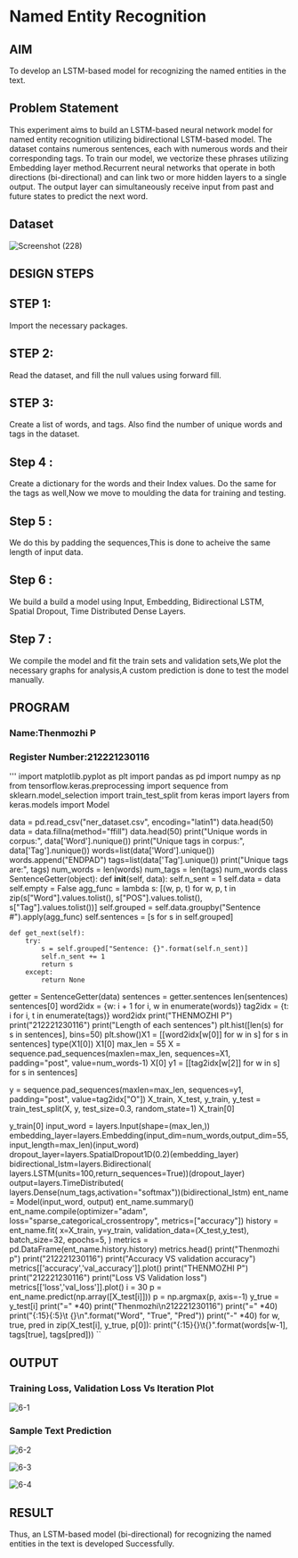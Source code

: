 # Named Entity Recognition

## AIM

To develop an LSTM-based model for recognizing the named entities in the text.

## Problem Statement 

This experiment aims to build an LSTM-based neural network model for named entity recognition utilizing bidirectional LSTM-based model. The dataset contains numerous sentences, each with numerous words and their corresponding tags. To train our model, we vectorize these phrases utilizing Embedding layer method.Recurrent neural networks that operate in both directions (bi-directional) and can link two or more hidden layers to a single output. The output layer can simultaneously receive input from past and future states to predict the next word.

## Dataset

![Screenshot (228)](https://github.com/user-attachments/assets/9e273dbd-0d93-4281-ae93-e12f27da8ec6)



## DESIGN STEPS

## STEP 1:
Import the necessary packages.

## STEP 2:
Read the dataset, and fill the null values using forward fill.

## STEP 3:
Create a list of words, and tags. Also find the number of unique words and tags in the dataset.

## Step 4 :
Create a dictionary for the words and their Index values. Do the same for the tags as well,Now we move to moulding the data for training and testing.

## Step 5 :
We do this by padding the sequences,This is done to acheive the same length of input data.

## Step 6 :
We build a build a model using Input, Embedding, Bidirectional LSTM, Spatial Dropout, Time Distributed Dense Layers.

## Step 7 :
We compile the model and fit the train sets and validation sets,We plot the necessary graphs for analysis,A custom prediction is done to test the model manually.

## PROGRAM
### Name:Thenmozhi P
### Register Number:212221230116


'''
import matplotlib.pyplot as plt
import pandas as pd
import numpy as np
from tensorflow.keras.preprocessing import sequence
from sklearn.model_selection import train_test_split
from keras import layers
from keras.models import Model

data = pd.read_csv("ner_dataset.csv", encoding="latin1")
data.head(50)
data = data.fillna(method="ffill")
data.head(50)
print("Unique words in corpus:", data['Word'].nunique())
print("Unique tags in corpus:", data['Tag'].nunique())
words=list(data['Word'].unique())
words.append("ENDPAD")
tags=list(data['Tag'].unique())
print("Unique tags are:", tags)
num_words = len(words)
num_tags = len(tags)
num_words
class SentenceGetter(object):
    def __init__(self, data):
        self.n_sent = 1
        self.data = data
        self.empty = False
        agg_func = lambda s: [(w, p, t) for w, p, t in zip(s["Word"].values.tolist(),
                                                           s["POS"].values.tolist(),
                                                           s["Tag"].values.tolist())]
        self.grouped = self.data.groupby("Sentence #").apply(agg_func)
        self.sentences = [s for s in self.grouped]

    def get_next(self):
        try:
            s = self.grouped["Sentence: {}".format(self.n_sent)]
            self.n_sent += 1
            return s
        except:
            return None
getter = SentenceGetter(data)
sentences = getter.sentences
len(sentences)
sentences[0]
word2idx = {w: i + 1 for i, w in enumerate(words)}
tag2idx = {t: i for i, t in enumerate(tags)}
word2idx
print("THENMOZHI P")
print("212221230116")
print("Length of each sentences")
plt.hist([len(s) for s in sentences], bins=50)
plt.show()X1 = [[word2idx[w[0]] for w in s] for s in sentences]
type(X1[0])
X1[0]
max_len = 55
X = sequence.pad_sequences(maxlen=max_len,
                  sequences=X1, padding="post",
                  value=num_words-1)
X[0]
y1 = [[tag2idx[w[2]] for w in s] for s in sentences]

y = sequence.pad_sequences(maxlen=max_len,
                  sequences=y1,
                  padding="post",
                  value=tag2idx["O"])
X_train, X_test, y_train, y_test = train_test_split(X, y,
                                                    test_size=0.3, random_state=1)
X_train[0]

y_train[0]
input_word = layers.Input(shape=(max_len,))
embedding_layer=layers.Embedding(input_dim=num_words,output_dim=55,input_length=max_len)(input_word)
dropout_layer=layers.SpatialDropout1D(0.2)(embedding_layer)
bidirectional_lstm=layers.Bidirectional(
    layers.LSTM(units=100,return_sequences=True))(dropout_layer)
output=layers.TimeDistributed(
    layers.Dense(num_tags,activation="softmax"))(bidirectional_lstm)
ent_name = Model(input_word, output)
ent_name.summary()
ent_name.compile(optimizer="adam",
              loss="sparse_categorical_crossentropy",
              metrics=["accuracy"])
history = ent_name.fit(
    x=X_train,
    y=y_train,
    validation_data=(X_test,y_test),
    batch_size=32,
    epochs=5,
)
metrics = pd.DataFrame(ent_name.history.history)
metrics.head()
print("Thenmozhi p")
print("212221230116")
print("Accuracy VS validation accuracy")
metrics[['accuracy','val_accuracy']].plot()
print("THENMOZHI P")
print("212221230116")
print("Loss VS Validation loss")
metrics[['loss','val_loss']].plot()
i = 30
p = ent_name.predict(np.array([X_test[i]]))
p = np.argmax(p, axis=-1)
y_true = y_test[i]
print("=" *40)
print("Thenmozhi\n212221230116")
print("=" *40)
print("{:15}{:5}\t {}\n".format("Word", "True", "Pred"))
print("-" *40)
for w, true, pred in zip(X_test[i], y_true, p[0]):
    print("{:15}{}\t{}".format(words[w-1], tags[true], tags[pred]))
    ``  

## OUTPUT

### Training Loss, Validation Loss Vs Iteration Plot

![6-1](https://github.com/user-attachments/assets/4240ffe4-a81c-4812-ba14-d4e9c3277cf0)



### Sample Text Prediction
![6-2](https://github.com/user-attachments/assets/522137c3-a817-4c21-97c3-3ba25f0d3a2a)


![6-3](https://github.com/user-attachments/assets/a5f4f5ea-ded4-4a81-bb06-4f40f04a17ae)


![6-4](https://github.com/user-attachments/assets/7829541c-8b59-4ee8-9446-b18855585a68)



## RESULT

Thus, an LSTM-based model (bi-directional) for recognizing the named entities in the text is developed Successfully.


